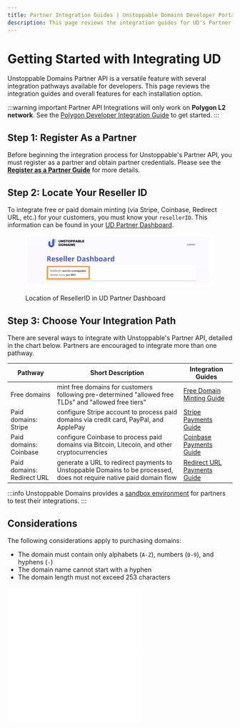 ```yaml
---
title: Partner Integration Guides | Unstoppable Domains Developer Portal
description: This page reviews the integration guides for UD's Partner API feature. This feature works for Polygon domains.
---
```


# Getting Started with Integrating UD

Unstoppable Domains Partner API is a versatile feature with several integration pathways available for developers. This page reviews the integration guides and overall features for each installation option.

:::warning important
Partner API Integrations will only work on **Polygon L2 network**. See the [Polygon Developer Integration Guide](../../polygon/polygon-migration-guide.md) to get started.
:::

## Step 1: Register As a Partner

Before beginning the integration process for Unstoppable's Partner API, you must register as a partner and obtain partner credentials. Please see the **[Register as a Partner Guide](index.md)** for more details.

## Step 2: Locate Your Reseller ID

To integrate free or paid domain minting (via Stripe, Coinbase, Redirect URL, etc.) for your customers, you must know your `resellerID`. This information can be found in your [UD Partner Dashboard](https://unstoppabledomains.com/resellers).

<figure>

![Location of ResellerID in UD Partner Dashboard](/images/reseller-id.png '#width=80%;')

<figcaption>Location of ResellerID in UD Partner Dashboard</figcaption>
</figure>

## Step 3: Choose Your Integration Path

There are several ways to integrate with Unstoppable's Partner API, detailed in the chart below. Partners are encouraged to integrate more than one pathway.

| Pathway                    | Short Description                                                                                                    | Integration Guides                                            |
| -------------------------- | -------------------------------------------------------------------------------------------------------------------- | ------------------------------------------------------------- |
| Free domains               | mint free domains for customers following pre-determined "allowed free TLDs" and "allowed free tiers"               | [Free Domain Minting Guide](partner-integration-guides/mint-free-domains.md)       |
| Paid domains: Stripe       | configure Stripe account to process paid domains via credit card, PayPal, and ApplePay                               | [Stripe Payments Guide](partner-integration-guides/stripe-payments.md)             |
| Paid domains: Coinbase     | configure Coinbase to process paid domains via Bitcoin, Litecoin, and other cryptocurrencies                         | [Coinbase Payments Guide](partner-integration-guides/coinbase-payments.md)         |
| Paid domains: Redirect URL | generate a URL to redirect payments to Unstoppable Domains to be processed, does not require native paid domain flow | [Redirect URL Payments Guide](partner-integration-guides/redirect-url-payments.md) |

:::info
Unstoppable Domains provides a [sandbox environment](access-ud-sandbox.md) for partners to test their integrations.
:::

## Considerations

The following considerations apply to purchasing domains:

* The domain must contain only alphabets (`A-Z`), numbers (`0-9`), and hyphens (`-`)
* The domain name cannot start with a hyphen
* The domain length must not exceed 253 characters

<embed src="/snippets/_discord.md" />

<embed src="/snippets/_partner-survey-embed.md" />
